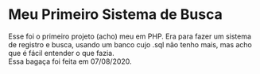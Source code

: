 # Meu Primeiro Sistema de Busca
Esse foi o primeiro projeto (acho) meu em PHP. Era para fazer um sistema de registro e busca, usando um banco cujo .sql não tenho mais, mas acho que é fácil entender o que fazia.<br>
Essa bagaça foi feita em 07/08/2020.
